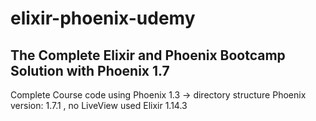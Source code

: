 # elixir-phoenix-udemy

## The Complete Elixir and Phoenix Bootcamp Solution with Phoenix 1.7


Complete Course code using Phoenix 1.3 -> directory structure
Phoenix version: 1.7.1 , no LiveView used
Elixir 1.14.3
